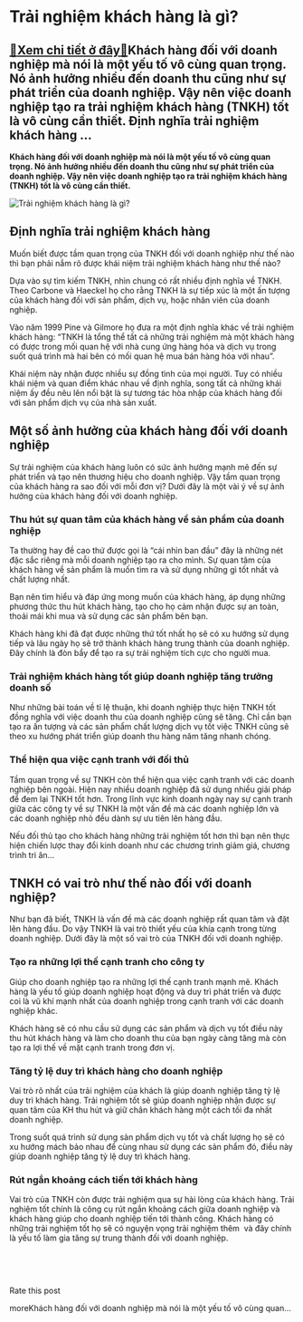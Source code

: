 Trải nghiệm khách hàng là gì?
=============================

[:gift:Xem chi tiết ở đây:gift:](https://hddtvn.com/trai-nghiem-khach-hang-la-gi/)Khách hàng đối với doanh nghiệp mà nói là một yếu tố vô cùng quan trọng. Nó ảnh hưởng nhiều đến doanh thu cũng như sự phát triển của doanh nghiệp. Vậy nên việc doanh nghiệp tạo ra trải nghiệm khách hàng (TNKH) tốt là vô cùng cần thiết. Định nghĩa trải nghiệm khách hàng …
-------------------------------------------------------------------------------------------------------------------------------------------------------------------------------------------------------------------------------------------------------------------------------

**Khách hàng đối với doanh nghiệp mà nói là một yếu tố vô cùng quan trọng. Nó ảnh hưởng nhiều đến doanh thu cũng như sự phát triển của doanh nghiệp. Vậy nên việc doanh nghiệp tạo ra trải nghiệm khách hàng (TNKH) tốt là vô cùng cần thiết.**


![Trải nghiệm khách hàng là gì?](https://hddtvn.com/wp-content/uploads/2021/01/customer-experiences-concept-group-happy-people-raised-up-hand-giving-positive-review-speech-bubble-card-client-s-satisfaction-surveys_34048-1086.jpg)


**Định nghĩa trải nghiệm khách hàng**
-------------------------------------


Muốn biết được tầm quan trọng của TNKH đối với doanh nghiệp như thế nào thì bạn phải nắm rõ được khái niệm trải nghiệm khách hàng như thế nào?


Dựa vào sự tìm kiếm TNKH, nhìn chung có rất nhiều định nghĩa về TNKH. Theo Carbone và Haeckel họ cho rằng TNKH là sự tiếp xúc là một ấn tượng của khách hàng đối với sản phẩm, dịch vụ, hoặc nhân viên của doanh nghiệp.


Vào năm 1999 Pine và Gilmore họ đưa ra một định nghĩa khác về trải nghiệm khách hàng: “TNKH là tổng thể tất cả những trải nghiệm mà một khách hàng có được trong mối quan hệ với nhà cung ứng hàng hóa và dịch vụ trong suốt quá trình mà hai bên có mối quan hệ mua bán hàng hóa với nhau”.


Khái niệm này nhận được nhiều sự đồng tình của mọi người. Tuy có nhiều khái niệm và quan điểm khác nhau về định nghĩa, song tất cả những khái niệm ấy đều nêu lên nổi bật là sự tương tác hòa nhập của khách hàng đối với sản phẩm dịch vụ của nhà sản xuất.


**Một số ảnh hưởng của khách hàng đối với doanh nghiệp**
--------------------------------------------------------


Sự trải nghiệm của khách hàng luôn có sức ảnh hưởng mạnh mẽ đến sự phát triển và tạo nên thương hiệu cho doanh nghiệp. Vậy tầm quan trọng của khách hàng ra sao đối với mỗi đơn vị? Dưới đây là một vài ý về sự ảnh hưởng của khách hàng đối với doanh nghiệp.


### Thu hút sự quan tâm của khách hàng về sản phẩm của doanh nghiệp


Ta thường hay đề cao thứ được gọi là “cái nhìn ban đầu” đây là những nét đặc sắc riêng mà mỗi doanh nghiệp tạo ra cho mình. Sự quan tâm của khách hàng về sản phẩm là muốn tìm ra và sử dụng những gì tốt nhất và chất lượng nhất.


Bạn nên tìm hiểu và đáp ứng mong muốn của khách hàng, áp dụng những phương thức thu hút khách hàng, tạo cho họ cảm nhận được sự an toàn, thoải mái khi mua và sử dụng các sản phẩm bên bạn.


Khách hàng khi đã đạt được những thứ tốt nhất họ sẽ có xu hướng sử dụng tiếp và lâu ngày họ sẽ trở thành khách hàng trung thành của doanh nghiệp. Đây chính là đòn bẩy để tạo ra sự trải nghiệm tích cực cho người mua.


### Trải nghiệm khách hàng tốt giúp doanh nghiệp tăng trưởng doanh số


Như những bài toán về tỉ lệ thuận, khi doanh nghiệp thực hiện TNKH tốt đồng nghĩa với việc doanh thu của doanh nghiệp cũng sẽ tăng. Chỉ cần bạn tạo ra ấn tượng và các sản phẩm chất lượng dịch vụ tốt việc TNKH cũng sẽ theo xu hướng phát triển giúp doanh thu hàng năm tăng nhanh chóng.


### Thể hiện qua việc cạnh tranh với đối thủ


Tầm quan trọng về sự TNKH còn thể hiện qua việc cạnh tranh với các doanh nghiệp bên ngoài. Hiện nay nhiều doanh nghiệp đã sử dụng nhiều giải pháp để đem lại TNKH tốt hơn. Trong lĩnh vực kinh doanh ngày nay sự cạnh tranh giữa các công ty về sự TNKH là một vấn đề mà các doanh nghiệp lớn và các doanh nghiệp nhỏ đều dành sự ưu tiên lên hàng đầu.


Nếu đối thủ tạo cho khách hàng những trải nghiệm tốt hơn thì bạn nên thực hiện chiến lược thay đổi kinh doanh như các chương trình giảm giá, chương trình tri ân…


**TNKH có vai trò như thế nào đối với doanh** nghiệp?
-----------------------------------------------------


Như bạn đã biết, TNKH là vấn đề mà các doanh nghiệp rất quan tâm và đặt lên hàng đầu. Do vậy TNKH là vai trò thiết yếu của khía cạnh trong từng doanh nghiệp. Dưới đây là một số vai trò của TNKH đối với doanh nghiệp.


### Tạo ra những lợi thế cạnh tranh cho công ty


Giúp cho doanh nghiệp tạo ra những lợi thế cạnh tranh mạnh mẽ. Khách hàng là yếu tố giúp doanh nghiệp hoạt động và duy trì phát triển và được coi là vũ khí mạnh nhất của doanh nghiệp trong cạnh tranh với các doanh nghiệp khác.


Khách hàng sẽ có nhu cầu sử dụng các sản phẩm và dịch vụ tốt điều này thu hút khách hàng và làm cho doanh thu của bạn ngày càng tăng mà còn tạo ra lợi thế về mặt cạnh tranh trong đơn vị.


### Tăng tỷ lệ duy trì khách hàng cho doanh nghiệp


Vai trò rõ nhất của trải nghiệm của khách là giúp doanh nghiệp tăng tỷ lệ duy trì khách hàng. Trải nghiệm tốt sẽ giúp doanh nghiệp nhận được sự quan tâm của KH thu hút và giữ chân khách hàng một cách tối đa nhất doanh nghiệp.


Trong suốt quá trình sử dụng sản phẩm dịch vụ tốt và chất lượng họ sẽ có xu hướng mách bảo nhau để cùng nhau sử dụng các sản phẩm đó, điều này giúp doanh nghiệp tăng tỷ lệ duy trì khách hàng.


### Rút ngắn khoảng cách tiến tới khách hàng


Vai trò của TNKH còn được trải nghiệm qua sự hài lòng của khách hàng. Trải nghiệm tốt chính là công cụ rút ngắn khoảng cách giữa doanh nghiệp và khách hàng giúp cho doanh nghiệp tiến tới thành công. Khách hàng có những trải nghiệm tốt họ sẽ có nguyện vọng trải nghiệm thêm  và đây chính là yếu tố làm gia tăng sự trung thành đối với doanh nghiệp.


 


 








































Rate this post


moreKhách hàng đối với doanh nghiệp mà nói là một yếu tố vô cùng quan…

